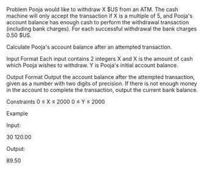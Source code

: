 Problem
Pooja would like to withdraw X $US from an ATM. The cash machine will only accept the transaction if X is a multiple of 5, and Pooja's account balance has enough cash to perform the withdrawal transaction (including bank charges). For each successful withdrawal the bank charges 0.50 $US.

Calculate Pooja's account balance after an attempted transaction.

Input Format
Each input contains 2 integers X and
X is the amount of cash which Pooja wishes to withdraw.
Y is Pooja's initial account balance.

Output Format
Output the account balance after the attempted transaction, given as a number with two digits of precision. If there is not enough money in the account to complete the transaction, output the current bank balance.

Constraints
0 ≤ X ≤ 2000
0 ≤ Y ≤ 2000

Example

Input:

30 120.00

Output:

89.50
